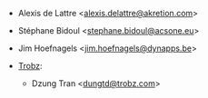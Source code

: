 - Alexis de Lattre \<<alexis.delattre@akretion.com>\>

- Stéphane Bidoul \<<stephane.bidoul@acsone.eu>\>

- Jim Hoefnagels \<<jim.hoefnagels@dynapps.be>\>

- [Trobz](https://trobz.com):  
  - Dzung Tran \<<dungtd@trobz.com>\>

